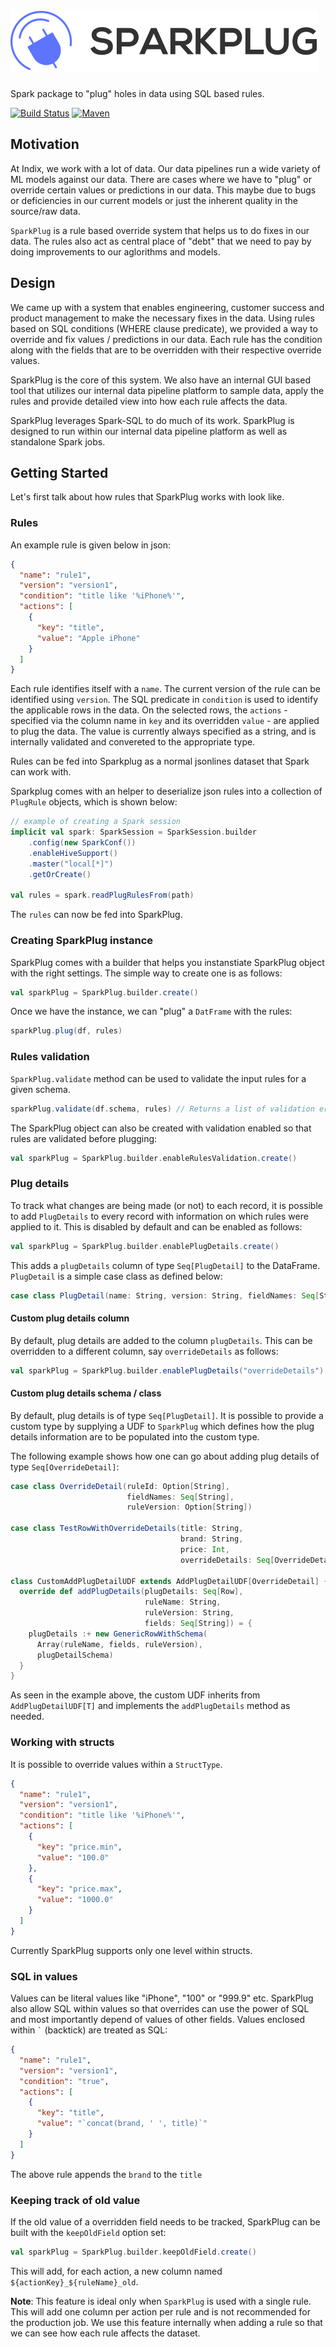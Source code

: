 # ![Sparkplug](./logo/logo.svg)
Spark package to "plug" holes in data using SQL based rules. 

[![Build Status](https://travis-ci.org/indix/sparkplug.svg?branch=master)](https://travis-ci.org/indix/sparkplug) [![Maven](https://maven-badges.herokuapp.com/maven-central/com.indix/sparkplug_2.11/badge.svg)](http://repo1.maven.org/maven2/com/indix/sparkplug_2.11/)

## Motivation

At Indix, we work with a lot of data. Our data pipelines run a wide variety of ML models against our data. There are cases where we have to "plug" or override certain values or predictions in our data. This maybe due to bugs or deficiencies in our current models or just the inherent quality in the source/raw data.

`SparkPlug` is a rule based override system that helps us to do fixes in our data. The rules also act as central place of "debt" that we need to pay by doing improvements to our aglorithms and models.

## Design

We came up with a system that enables engineering, customer success and product management to make the necessary fixes in the data. Using rules based on SQL conditions (WHERE clause predicate), we provided a way to override and fix values / predictions in our data. Each rule has the condition along with the fields that are to be overridden with their respective override values.

SparkPlug is the core of this system. We also have an internal GUI based tool that utilizes our internal data pipeline platform to sample data, apply the rules and provide detailed view into how each rule affects the data.

SparkPlug leverages Spark-SQL to do much of its work. SparkPlug is designed to run within our internal data pipeline platform as well as standalone Spark jobs.

## Getting Started

Let's first talk about how rules that SparkPlug works with look like.

### Rules

An example rule is given below in json:

```json
{
  "name": "rule1",
  "version": "version1",
  "condition": "title like '%iPhone%'",
  "actions": [
    {
      "key": "title",
      "value": "Apple iPhone"
    }
  ]
}
```
Each rule identifies itself with a `name`. The current version of the rule can be identified using `version`. The SQL predicate in `condition` is used to identify the applicable rows in the data. On the selected rows, the `actions` - specified via the column name in `key` and its overridden `value` - are applied to plug the data. The value is currently always specified as a string, and is internally validated and convereted to the appropriate type.

Rules can be fed into Sparkplug as a normal jsonlines dataset that Spark can work with.

Sparkplug comes with an helper to deserialize json rules into a collection of `PlugRule` objects, which is shown below:

```scala
// example of creating a Spark session
implicit val spark: SparkSession = SparkSession.builder
    .config(new SparkConf())
    .enableHiveSupport()
    .master("local[*]")
    .getOrCreate()
    
val rules = spark.readPlugRulesFrom(path)
```
The `rules` can now be fed into SparkPlug.

### Creating SparkPlug instance

SparkPlug comes with a builder that helps you instanstiate SparkPlug object with the right settings. The simple way to create one is as follows:

```scala
val sparkPlug = SparkPlug.builder.create()
```

Once we have the instance, we can "plug" a `DatFrame` with the rules:

```scala
sparkPlug.plug(df, rules)
```

### Rules validation

`SparkPlug.validate` method can be used to validate the input rules for a given schema.

```scala
sparkPlug.validate(df.schema, rules) // Returns a list of validation errors if any.
```

The SparkPlug object can also be created with validation enabled so that rules are validated before plugging:

```scala
val sparkPlug = SparkPlug.builder.enableRulesValidation.create()
```

### Plug details

To track what changes are being made (or not) to each record, it is possible to add `PlugDetails` to every record with information on which rules were applied to it. This is disabled by default and can be enabled as follows:

```scala
val sparkPlug = SparkPlug.builder.enablePlugDetails.create()
```
This adds a `plugDetails` column of type `Seq[PlugDetail]` to the DataFrame. `PlugDetail` is a simple case class as defined below:

```scala
case class PlugDetail(name: String, version: String, fieldNames: Seq[String])
```

#### Custom plug details column

By default, plug details are added to the column `plugDetails`. This can be overridden to a different column, say `overrideDetails` as follows:

```scala
val sparkPlug = SparkPlug.builder.enablePlugDetails("overrideDetails").create()
```

#### Custom plug details schema / class

By default, plug details is of type `Seq[PlugDetail]`. It is possible to provide a custom type by supplying a UDF to `SparkPlug` which defines how the plug details information are to be populated into the custom type.

The following example shows how one can go about adding plug details of type `Seq[OverrideDetail]`:

```scala
case class OverrideDetail(ruleId: Option[String],
                          fieldNames: Seq[String],
                          ruleVersion: Option[String])

case class TestRowWithOverrideDetails(title: String,
                                      brand: String,
                                      price: Int,
                                      overrideDetails: Seq[OverrideDetail])

class CustomAddPlugDetailUDF extends AddPlugDetailUDF[OverrideDetail] {
  override def addPlugDetails(plugDetails: Seq[Row],
                              ruleName: String,
                              ruleVersion: String,
                              fields: Seq[String]) = {
    plugDetails :+ new GenericRowWithSchema(
      Array(ruleName, fields, ruleVersion),
      plugDetailSchema)
  }
}
```

As seen in the example above, the custom UDF inherits from `AddPlugDetailUDF[T]` and implements the `addPlugDetails` method as needed.

### Working with structs

It is possible to override values within a `StructType`. 


```json
{
  "name": "rule1",
  "version": "version1",
  "condition": "title like '%iPhone%'",
  "actions": [
    {
      "key": "price.min",
      "value": "100.0"
    },
    {
      "key": "price.max",
      "value": "1000.0"
    }
  ]
}
```

Currently SparkPlug supports only one level within structs.

### SQL in values

Values can be literal values like "iPhone", "100" or "999.9" etc. SparkPlug also allow SQL within values so that overrides can use the power of SQL and most importantly depend of values of other fields. Values enclosed within `` ` `` (backtick) are treated as SQL:


```json
{
  "name": "rule1",
  "version": "version1",
  "condition": "true",
  "actions": [
    {
      "key": "title",
      "value": "`concat(brand, ' ', title)`"
    }
  ]
}
```

The above rule appends the `brand` to the `title`

### Keeping track of old value

If the old value of a overridden field needs to be tracked, SparkPlug can be built with the `keepOldField` option set:

```scala
val sparkPlug = SparkPlug.builder.keepOldField.create()
```

This will add, for each action, a new column named `${actionKey}_${ruleName}_old`.

**Note**: This feature is ideal only when `SparkPlug` is used with a single rule. This will add one column per action per rule and is not recommended for the production job. We use this feature internally when adding a rule so that we can see how each rule affects the dataset.
